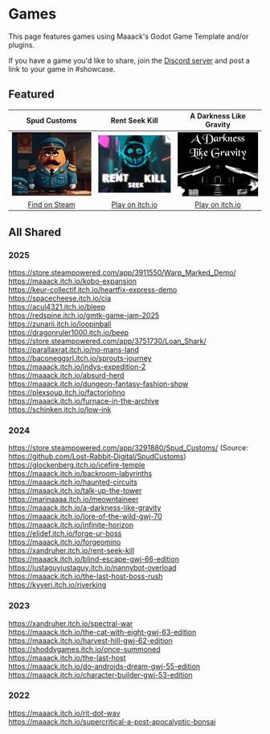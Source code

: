 # Games 
This page features games using Maaack's Godot Game Template and/or plugins.

If you have a game you'd like to share, join the [Discord server](https://discord.gg/AyZrJh5AMp ) and post a link to your game in #showcase.

## Featured

| Spud Customs | Rent Seek Kill  | A Darkness Like Gravity  |  
| :-------:| :-------: | :-------: |
![Spud Customs](/addons/maaacks_menus_template/media/thumbnail-game-spud-customs.png)  |  ![Rent-Seek-Kill](/addons/maaacks_menus_template/media/thumbnail-game-rent-seek-kill.png)  |  ![A Darkness Like Gravity](/addons/maaacks_menus_template/media/thumbnail-game-a-darkness-like-gravity.png)  |
[Find on Steam](https://store.steampowered.com/app/3291880/Spud_Customs/) | [Play on itch.io](https://xandruher.itch.io/rent-seek-kill)  |  [Play on itch.io](https://maaack.itch.io/a-darkness-like-gravity)  |


## All Shared
### 2025
https://store.steampowered.com/app/3911550/Warp_Marked_Demo/  
https://maaack.itch.io/kobo-expansion  
https://keur-collectif.itch.io/heartfix-express-demo  
https://spacecheese.itch.io/cia  
https://acul4321.itch.io/bleep  
https://redspine.itch.io/gmtk-game-jam-2025  
https://zunarii.itch.io/loopinball  
https://dragonruler1000.itch.io/beep  
https://store.steampowered.com/app/3751730/Loan_Shark/  
https://parallaxrat.itch.io/no-mans-land  
https://baconeggsrl.itch.io/sprouts-journey  
https://maaack.itch.io/indys-expedition-2  
https://maaack.itch.io/absurd-herd  
https://maaack.itch.io/dungeon-fantasy-fashion-show  
https://plexsoup.itch.io/factoriohno  
https://maaack.itch.io/furnace-in-the-archive  
https://schinken.itch.io/low-ink  

### 2024
https://store.steampowered.com/app/3291880/Spud_Customs/ (Source: https://github.com/Lost-Rabbit-Digital/SpudCustoms)  
https://glockenberg.itch.io/icefire-temple  
https://maaack.itch.io/backroom-labyrinths  
https://maaack.itch.io/haunted-circuits  
https://maaack.itch.io/talk-up-the-tower  
https://marinaaaa.itch.io/meowntaineer  
https://maaack.itch.io/a-darkness-like-gravity  
https://maaack.itch.io/lore-of-the-wild-gwj-70  
https://maaack.itch.io/infinite-horizon  
https://elidef.itch.io/forge-ur-boss  
https://maaack.itch.io/forgeomino  
https://xandruher.itch.io/rent-seek-kill  
https://maaack.itch.io/blind-escape-gwj-66-edition  
https://justaguyjustaguy.itch.io/nannybot-overload  
https://maaack.itch.io/the-last-host-boss-rush  
https://kyveri.itch.io/riverking  

### 2023
https://xandruher.itch.io/spectral-war  
https://maaack.itch.io/the-cat-with-eight-gwj-63-edition  
https://maaack.itch.io/harvest-hill-gwj-62-edition  
https://shoddygames.itch.io/once-summoned  
https://maaack.itch.io/the-last-host  
https://maaack.itch.io/do-androids-dream-gwj-55-edition  
https://maaack.itch.io/character-builder-gwj-53-edition  

### 2022
https://maaack.itch.io/rit-dot-wav  
https://maaack.itch.io/supercritical-a-post-apocalyptic-bonsai  